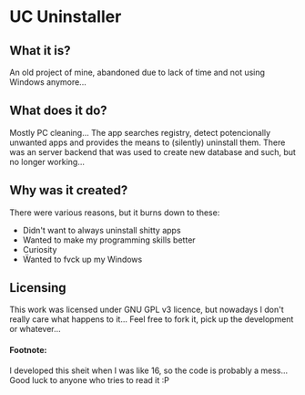 # UC Uninstaller
## What it is?
An old project of mine, abandoned due to lack of time and not using Windows anymore...

## What does it do?
Mostly PC cleaning... The app searches registry, detect potencionally unwanted apps and provides the means to (silently) uninstall them. There was an server backend that was used to create new database and such, but no longer working... 

## Why was it created?
There were various reasons, but it burns down to these:
* Didn't want to always uninstall shitty apps
* Wanted to make my programming skills better
* Curiosity
* Ẅanted to fvck up my Windows

## Licensing
This work was licensed under GNU GPL v3 licence, but nowadays I don't really care what happens to it... Feel free to fork it, pick up the development or whatever... 

#### Footnote:
I developed this sheit when I was like 16, so the code is probably a mess... Good luck to anyone who tries to read it :P
